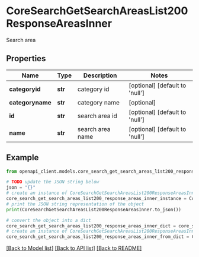 # CoreSearchGetSearchAreasList200ResponseAreasInner

Search area

## Properties

Name | Type | Description | Notes
------------ | ------------- | ------------- | -------------
**categoryid** | **str** | category id | [optional] [default to 'null']
**categoryname** | **str** | category name | [optional] 
**id** | **str** | search area id | [optional] [default to 'null']
**name** | **str** | search area name | [optional] [default to 'null']

## Example

```python
from openapi_client.models.core_search_get_search_areas_list200_response_areas_inner import CoreSearchGetSearchAreasList200ResponseAreasInner

# TODO update the JSON string below
json = "{}"
# create an instance of CoreSearchGetSearchAreasList200ResponseAreasInner from a JSON string
core_search_get_search_areas_list200_response_areas_inner_instance = CoreSearchGetSearchAreasList200ResponseAreasInner.from_json(json)
# print the JSON string representation of the object
print(CoreSearchGetSearchAreasList200ResponseAreasInner.to_json())

# convert the object into a dict
core_search_get_search_areas_list200_response_areas_inner_dict = core_search_get_search_areas_list200_response_areas_inner_instance.to_dict()
# create an instance of CoreSearchGetSearchAreasList200ResponseAreasInner from a dict
core_search_get_search_areas_list200_response_areas_inner_from_dict = CoreSearchGetSearchAreasList200ResponseAreasInner.from_dict(core_search_get_search_areas_list200_response_areas_inner_dict)
```
[[Back to Model list]](../README.md#documentation-for-models) [[Back to API list]](../README.md#documentation-for-api-endpoints) [[Back to README]](../README.md)


